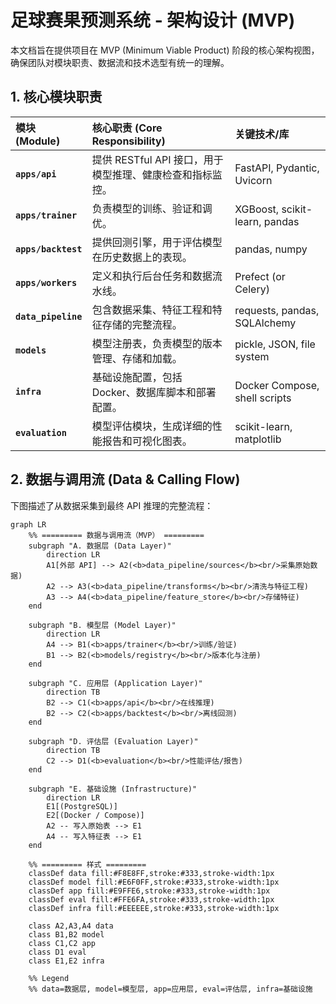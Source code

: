 # 足球赛果预测系统 - 架构设计 (MVP)

本文档旨在提供项目在 MVP (Minimum Viable Product) 阶段的核心架构视图，确保团队对模块职责、数据流和技术选型有统一的理解。

## 1. 核心模块职责

| 模块 (Module) | 核心职责 (Core Responsibility) | 关键技术/库 |
| :--- | :--- | :--- |
| **`apps/api`** | 提供 RESTful API 接口，用于模型推理、健康检查和指标监控。 | FastAPI, Pydantic, Uvicorn |
| **`apps/trainer`** | 负责模型的训练、验证和调优。 | XGBoost, scikit-learn, pandas |
| **`apps/backtest`** | 提供回测引擎，用于评估模型在历史数据上的表现。 | pandas, numpy |
| **`apps/workers`** | 定义和执行后台任务和数据流水线。 | Prefect (or Celery) |
| **`data_pipeline`** | 包含数据采集、特征工程和特征存储的完整流程。 | requests, pandas, SQLAlchemy |
| **`models`** | 模型注册表，负责模型的版本管理、存储和加载。 | pickle, JSON, file system |
| **`infra`** | 基础设施配置，包括 Docker、数据库脚本和部署配置。 | Docker Compose, shell scripts |
| **`evaluation`** | 模型评估模块，生成详细的性能报告和可视化图表。 | scikit-learn, matplotlib |

## 2. 数据与调用流 (Data & Calling Flow)

下图描述了从数据采集到最终 API 推理的完整流程：

```mermaid
graph LR
    %% ========= 数据与调用流（MVP） =========
    subgraph "A. 数据层 (Data Layer)"
        direction LR
        A1[外部 API] --> A2(<b>data_pipeline/sources</b><br/>采集原始数据)
        A2 --> A3(<b>data_pipeline/transforms</b><br/>清洗与特征工程)
        A3 --> A4(<b>data_pipeline/feature_store</b><br/>存储特征)
    end

    subgraph "B. 模型层 (Model Layer)"
        direction LR
        A4 --> B1(<b>apps/trainer</b><br/>训练/验证)
        B1 --> B2(<b>models/registry</b><br/>版本化与注册)
    end

    subgraph "C. 应用层 (Application Layer)"
        direction TB
        B2 --> C1(<b>apps/api</b><br/>在线推理)
        B2 --> C2(<b>apps/backtest</b><br/>离线回测)
    end

    subgraph "D. 评估层 (Evaluation Layer)"
        direction TB
        C2 --> D1(<b>evaluation</b><br/>性能评估/报告)
    end

    subgraph "E. 基础设施 (Infrastructure)"
        direction LR
        E1[(PostgreSQL)]
        E2[(Docker / Compose)]
        A2 -- 写入原始表 --> E1
        A4 -- 写入特征表 --> E1
    end

    %% ========= 样式 =========
    classDef data fill:#F8E8FF,stroke:#333,stroke-width:1px
    classDef model fill:#E6F0FF,stroke:#333,stroke-width:1px
    classDef app fill:#E9FFE6,stroke:#333,stroke-width:1px
    classDef eval fill:#FFE6FA,stroke:#333,stroke-width:1px
    classDef infra fill:#EEEEEE,stroke:#333,stroke-width:1px

    class A2,A3,A4 data
    class B1,B2 model
    class C1,C2 app
    class D1 eval
    class E1,E2 infra

    %% Legend
    %% data=数据层, model=模型层, app=应用层, eval=评估层, infra=基础设施
```
